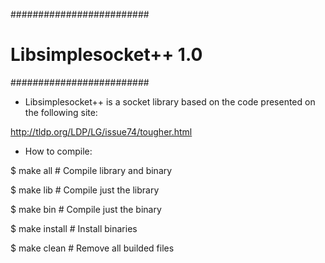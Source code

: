 #########################
# Libsimplesocket++ 1.0 #
#########################

- Libsimplesocket++ is a socket library based on the code presented on the following site:

http://tldp.org/LDP/LG/issue74/tougher.html

- How to compile:

$ make all     # Compile library and binary

$ make lib     # Compile just the library

$ make bin     # Compile just the binary

$ make install # Install binaries

$ make clean   # Remove all builded files

